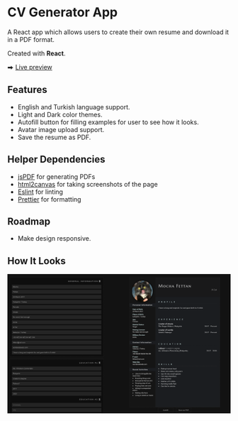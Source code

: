 # CV Generator App

A React app which allows users to create their own resume and download it in a PDF format.

Created with **React**.

⮕ [Live preview](https://fatiharapoglu.github.io/cv-generator/)

## Features

-   English and Turkish language support.
-   Light and Dark color themes.
-   Autofill button for filling examples for user to see how it looks.
-   Avatar image upload support.
-   Save the resume as PDF.

## Helper Dependencies

-   [jsPDF](https://github.com/parallax/jsPDF/) for generating PDFs
-   [html2canvas](https://html2canvas.hertzen.com/) for taking screenshots of the page
-   [Eslint](https://eslint.org/) for linting
-   [Prettier](https://prettier.io/) for formatting

## Roadmap

-   Make design responsive.

## How It Looks

![ss](./src/assets/readme.png)
